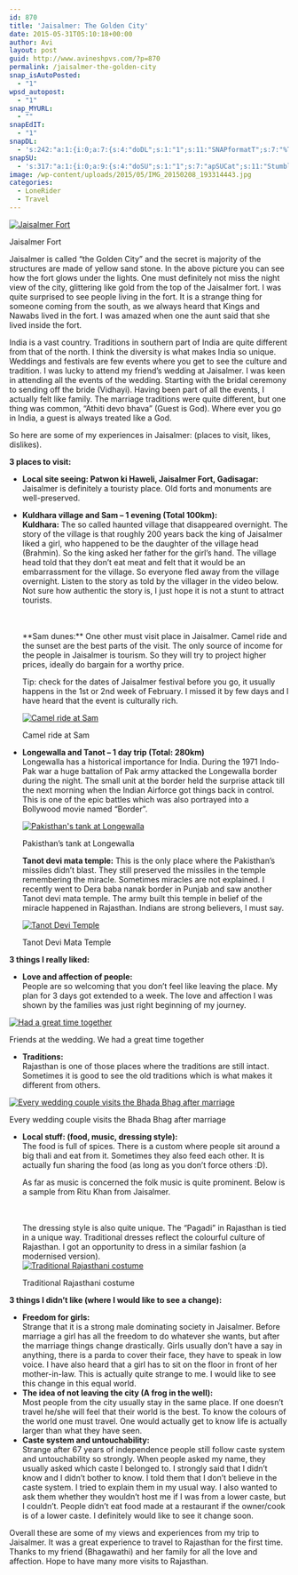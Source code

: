 ```yaml
---
id: 870
title: 'Jaisalmer: The Golden City'
date: 2015-05-31T05:10:18+00:00
author: Avi
layout: post
guid: http://www.avineshpvs.com/?p=870
permalink: /jaisalmer-the-golden-city
snap_isAutoPosted:
  - "1"
wpsd_autopost:
  - "1"
snap_MYURL:
  - ""
snapEdIT:
  - "1"
snapDL:
  - 's:242:"a:1:{i:0;a:7:{s:4:"doDL";s:1:"1";s:11:"SNAPformatT";s:7:"%TITLE%";s:10:"SNAPformat";s:9:"%EXCERPT%";s:11:"isPrePosted";s:1:"1";s:8:"isPosted";s:1:"1";s:4:"pgID";s:32:"09cc038614ca0d002bc2be12184600a4";s:5:"pDate";s:19:"2015-05-31 05:10:28";}}";'
snapSU:
  - 's:317:"a:1:{i:0;a:9:{s:4:"doSU";s:1:"1";s:7:"apSUCat";s:11:"StumbleUpon";s:4:"nsfw";s:1:"0";s:10:"SNAPformat";s:19:"%TITLE% - %EXCERPT%";s:11:"isPrePosted";s:1:"1";s:8:"isPosted";s:1:"1";s:4:"pgID";s:6:"1EOOsu";s:7:"postURL";s:50:"http://www.stumbleupon.com/content/1EOOsu/comments";s:5:"pDate";s:19:"2015-05-31 05:10:43";}}";'
image: /wp-content/uploads/2015/05/IMG_20150208_193314443.jpg
categories:
  - LoneRider
  - Travel
---
```

<div id="attachment_871" style="width: 610px" class="wp-caption aligncenter">
  <a href="https://i1.wp.com/www.avineshpvs.com/wp-content/uploads/2015/05/IMG_20150208_193314443.jpg" data-rel="lightbox-0" data-imagelightbox="0" title=""><img src="https://i1.wp.com/www.avineshpvs.com/wp-content/uploads/2015/05/IMG_20150208_193314443.jpg?resize=600%2C341" alt="Jaisalmer Fort" class="size-medium wp-image-871" srcset="https://i1.wp.com/www.avineshpvs.com/wp-content/uploads/2015/05/IMG_20150208_193314443.jpg?resize=600%2C341 600w, https://i1.wp.com/www.avineshpvs.com/wp-content/uploads/2015/05/IMG_20150208_193314443.jpg?resize=1024%2C583 1024w, https://i1.wp.com/www.avineshpvs.com/wp-content/uploads/2015/05/IMG_20150208_193314443.jpg?w=2000 2000w, https://i1.wp.com/www.avineshpvs.com/wp-content/uploads/2015/05/IMG_20150208_193314443.jpg?w=3000 3000w" sizes="(max-width: 600px) 100vw, 600px" data-recalc-dims="1" /></a>
  
  <p class="wp-caption-text">
    Jaisalmer Fort
  </p>
</div>

Jaisalmer is called &#8220;the Golden City&#8221; and the secret is majority of the structures are made of yellow sand stone. In the above picture you can see how the fort glows under the lights. One must definitely not miss the night view of the city, glittering like gold from the top of the Jaisalmer fort. I was quite surprised to see people living in the fort. It is a strange thing for someone coming from the south, as we always heard that Kings and Nawabs lived in the fort. I was amazed when one the aunt said that she lived inside the fort.

<!--more-->

  
India is a vast country. Traditions in southern part of India are quite different from that of the north. I think the diversity is what makes India so unique. Weddings and festivals are few events where you get to see the culture and tradition. I was lucky to attend my friend’s wedding at Jaisalmer. I was keen in attending all the events of the wedding. Starting with the bridal ceremony to sending off the bride (Vidhayi). Having been part of all the events, I actually felt like family. The marriage traditions were quite different, but one thing was common, &#8220;Athiti devo bhava” (Guest is God). Where ever you go in India, a guest is always treated like a God.

So here are some of my experiences in Jaisalmer: (places to visit, likes, dislikes). 

**3 places to visit:**

  * **Local site seeing: Patwon ki Haweli, Jaisalmer Fort, Gadisagar:**  
    Jaisalmer is definitely a touristy place. Old forts and monuments are well-preserved. 
  * **Kuldhara village and Sam &#8211; 1 evening (Total 100km):**  
    **Kuldhara:** The so called haunted village that disappeared overnight. The story of the village is that roughly 200 years back the king of Jaisalmer liked a girl, who happened to be the daughter of the village head (Brahmin). So the king asked her father for the girl’s hand. The village head told that they don&#8217;t eat meat and felt that it would be an embarrassment for the village. So everyone fled away from the village overnight. Listen to the story as told by the villager in the video below. Not sure how authentic the story is, I just hope it is not a stunt to attract tourists.  
    </br></p> <div class="video-container">
      <span class="embed-youtube" style="text-align:center; display: block;"></span>
    </div>
    
    </br>  
    **Sam dunes:**  
    One other must visit place in Jaisalmer. Camel ride and the sunset are the best parts of the visit. The only source of income for the people in Jaisalmer is tourism. So they will try to project higher prices, ideally do bargain for a worthy price.
    
    Tip: check for the dates of Jaisalmer festival before you go, it usually happens in the 1st or 2nd week of February. I missed it by few days and I have heard that the event is culturally rich.
    
    <div id="attachment_872" style="width: 610px" class="wp-caption aligncenter">
      <a href="https://i0.wp.com/www.avineshpvs.com/wp-content/uploads/2015/05/IMG_0376.jpg" data-rel="lightbox-1" data-imagelightbox="1" title=""><img src="https://i0.wp.com/www.avineshpvs.com/wp-content/uploads/2015/05/IMG_0376.jpg?resize=600%2C339" alt="Camel ride at Sam" class="size-medium wp-image-872" srcset="https://i0.wp.com/www.avineshpvs.com/wp-content/uploads/2015/05/IMG_0376.jpg?resize=600%2C339 600w, https://i0.wp.com/www.avineshpvs.com/wp-content/uploads/2015/05/IMG_0376.jpg?resize=1024%2C578 1024w, https://i0.wp.com/www.avineshpvs.com/wp-content/uploads/2015/05/IMG_0376.jpg?w=2000 2000w, https://i0.wp.com/www.avineshpvs.com/wp-content/uploads/2015/05/IMG_0376.jpg?w=3000 3000w" sizes="(max-width: 600px) 100vw, 600px" data-recalc-dims="1" /></a>
      
      <p class="wp-caption-text">
        Camel ride at Sam
      </p>
    </div>

  * **Longewalla and Tanot &#8211; 1 day trip (Total: 280km)**  
    Longewalla has a historical importance for India. During the 1971 Indo-Pak war a huge battalion of Pak army attacked the Longewalla border during the night. The small unit at the border held the surprise attack till the next morning when the Indian Airforce got things back in control. This is one of the epic battles which was also portrayed into a Bollywood movie named “Border”.</p> <div id="attachment_873" style="width: 610px" class="wp-caption aligncenter">
      <a href="https://i1.wp.com/www.avineshpvs.com/wp-content/uploads/2015/05/IMG_20150211_130803089.jpg" data-rel="lightbox-2" data-imagelightbox="2" title=""><img src="https://i1.wp.com/www.avineshpvs.com/wp-content/uploads/2015/05/IMG_20150211_130803089.jpg?resize=600%2C341" alt="Pakisthan&#039;s tank at Longewalla" class="size-medium wp-image-873" srcset="https://i1.wp.com/www.avineshpvs.com/wp-content/uploads/2015/05/IMG_20150211_130803089.jpg?resize=600%2C341 600w, https://i1.wp.com/www.avineshpvs.com/wp-content/uploads/2015/05/IMG_20150211_130803089.jpg?resize=1024%2C583 1024w, https://i1.wp.com/www.avineshpvs.com/wp-content/uploads/2015/05/IMG_20150211_130803089.jpg?w=2000 2000w, https://i1.wp.com/www.avineshpvs.com/wp-content/uploads/2015/05/IMG_20150211_130803089.jpg?w=3000 3000w" sizes="(max-width: 600px) 100vw, 600px" data-recalc-dims="1" /></a>
      
      <p class="wp-caption-text">
        Pakisthan&#8217;s tank at Longewalla
      </p>
    </div>
    
    **Tanot devi mata temple:** This is the only place where the Pakisthan&#8217;s missiles didn’t blast. They still preserved the missiles in the temple remembering the miracle. Sometimes miracles are not explained. I recently went to Dera baba nanak border in Punjab and saw another Tanot devi mata temple. The army built this temple in belief of the miracle happened in Rajasthan. Indians are strong believers, I must say. </li> 
    
    <div id="attachment_874" style="width: 610px" class="wp-caption aligncenter">
      <a href="https://i1.wp.com/www.avineshpvs.com/wp-content/uploads/2015/05/IMG_20150211_151708432.jpg" data-rel="lightbox-3" data-imagelightbox="3" title=""><img src="https://i1.wp.com/www.avineshpvs.com/wp-content/uploads/2015/05/IMG_20150211_151708432.jpg?resize=600%2C341" alt="Tanot Devi Temple" class="size-medium wp-image-874" srcset="https://i1.wp.com/www.avineshpvs.com/wp-content/uploads/2015/05/IMG_20150211_151708432.jpg?resize=600%2C341 600w, https://i1.wp.com/www.avineshpvs.com/wp-content/uploads/2015/05/IMG_20150211_151708432.jpg?resize=1024%2C583 1024w, https://i1.wp.com/www.avineshpvs.com/wp-content/uploads/2015/05/IMG_20150211_151708432.jpg?w=2000 2000w, https://i1.wp.com/www.avineshpvs.com/wp-content/uploads/2015/05/IMG_20150211_151708432.jpg?w=3000 3000w" sizes="(max-width: 600px) 100vw, 600px" data-recalc-dims="1" /></a>
      
      <p class="wp-caption-text">
        Tanot Devi Mata Temple
      </p>
    </div></ul> 
    
    **3 things I really liked:**
    
      * **Love and affection of people:**  
        People are so welcoming that you don’t feel like leaving the place. My plan for 3 days got extended to a week. The love and affection I was shown by the families was just right beginning of my journey.
    <div id="attachment_876" style="width: 610px" class="wp-caption aligncenter">
      <a href="https://i2.wp.com/www.avineshpvs.com/wp-content/uploads/2015/05/IMG_20150208_165956404.jpg" data-rel="lightbox-4" data-imagelightbox="4" title=""><img src="https://i2.wp.com/www.avineshpvs.com/wp-content/uploads/2015/05/IMG_20150208_165956404.jpg?resize=600%2C344" alt="Had a great time together " class="size-medium wp-image-876" srcset="https://i2.wp.com/www.avineshpvs.com/wp-content/uploads/2015/05/IMG_20150208_165956404.jpg?resize=600%2C344 600w, https://i2.wp.com/www.avineshpvs.com/wp-content/uploads/2015/05/IMG_20150208_165956404.jpg?resize=1024%2C587 1024w" sizes="(max-width: 600px) 100vw, 600px" data-recalc-dims="1" /></a>
      
      <p class="wp-caption-text">
        Friends at the wedding. We had a great time together
      </p>
    </div>
    
      * **Traditions:**  
        Rajasthan is one of those places where the traditions are still intact. Sometimes it is good to see the old traditions which is what makes it different from others. 
    <div id="attachment_875" style="width: 610px" class="wp-caption aligncenter">
      <a href="https://i0.wp.com/www.avineshpvs.com/wp-content/uploads/2015/05/IMG_20150210_150833946.jpg" data-rel="lightbox-5" data-imagelightbox="5" title=""><img src="https://i0.wp.com/www.avineshpvs.com/wp-content/uploads/2015/05/IMG_20150210_150833946.jpg?resize=600%2C380" alt="Every wedding couple visits the Bhada Bhag  after marriage" class="size-medium wp-image-875" srcset="https://i0.wp.com/www.avineshpvs.com/wp-content/uploads/2015/05/IMG_20150210_150833946.jpg?resize=600%2C380 600w, https://i0.wp.com/www.avineshpvs.com/wp-content/uploads/2015/05/IMG_20150210_150833946.jpg?resize=1024%2C648 1024w, https://i0.wp.com/www.avineshpvs.com/wp-content/uploads/2015/05/IMG_20150210_150833946.jpg?w=2000 2000w" sizes="(max-width: 600px) 100vw, 600px" data-recalc-dims="1" /></a>
      
      <p class="wp-caption-text">
        Every wedding couple visits the Bhada Bhag after marriage
      </p>
    </div>
    
      * **Local stuff: (food, music, dressing style):**  
        The food is full of spices. There is a custom where people sit around a big thali and eat from it. Sometimes they also feed each other. It is actually fun sharing the food (as long as you don’t force others :D). </p> 
        As far as music is concerned the folk music is quite prominent. Below is a sample from Ritu Khan from Jaisalmer.  
        </br>
        
        <div class="video-container">
          <span class="embed-youtube" style="text-align:center; display: block;"></span>
        </div>
        
        </br>  
        The dressing style is also quite unique. The &#8220;Pagadi&#8221; in Rajasthan is tied in a unique way. Traditional dresses reflect the colourful culture of Rajasthan. I got an opportunity to dress in a similar fashion (a modernised version). 
        
        <div id="attachment_877" style="width: 263px" class="wp-caption aligncenter">
          <a href="https://i2.wp.com/www.avineshpvs.com/wp-content/uploads/2015/05/IMG_20150212_155643438.jpg" data-rel="lightbox-6" data-imagelightbox="6" title=""><img src="https://i2.wp.com/www.avineshpvs.com/wp-content/uploads/2015/05/IMG_20150212_155643438.jpg?resize=253%2C400" alt="Traditional Rajasthani costume" class="size-medium wp-image-877" srcset="https://i2.wp.com/www.avineshpvs.com/wp-content/uploads/2015/05/IMG_20150212_155643438.jpg?resize=253%2C400 253w, https://i2.wp.com/www.avineshpvs.com/wp-content/uploads/2015/05/IMG_20150212_155643438.jpg?resize=648%2C1024 648w, https://i2.wp.com/www.avineshpvs.com/wp-content/uploads/2015/05/IMG_20150212_155643438.jpg?w=1460 1460w" sizes="(max-width: 253px) 100vw, 253px" data-recalc-dims="1" /></a>
          
          <p class="wp-caption-text">
            Traditional Rajasthani costume
          </p>
        </div>
    
    **3 things I didn’t like (where I would like to see a change):**
    
      * **Freedom for girls:**  
        Strange that it is a strong male dominating society in Jaisalmer. Before marriage a girl has all the freedom to do whatever she wants, but after the marriage things change drastically. Girls usually don’t have a say in anything, there is a parda to cover their face, they have to speak in low voice. I have also heard that a girl has to sit on the floor in front of her mother-in-law. This is actually quite strange to me. I would like to see this change in this equal world.
      * **The idea of not leaving the city (A frog in the well):**  
        Most people from the city usually stay in the same place. If one doesn&#8217;t travel he/she will feel that their world is the best. To know the colours of the world one must travel. One would actually get to know life is actually larger than what they have seen.
      * **Caste system and untouchability:**  
        Strange after 67 years of independence people still follow caste system and untouchability so strongly. When people asked my name, they usually asked which caste I belonged to. I strongly said that I didn’t know and I didn’t bother to know. I told them that I don’t believe in the caste system. I tried to explain them in my usual way. I also wanted to ask them whether they wouldn’t host me if I was from a lower caste, but I couldn’t. People didn&#8217;t eat food made at a restaurant if the owner/cook is of a lower caste. I definitely would like to see it change soon.
    
    Overall these are some of my views and experiences from my trip to Jaisalmer. It was a great experience to travel to Rajasthan for the first time. Thanks to my friend (Bhagawathi) and her family for all the love and affection. Hope to have many more visits to Rajasthan.